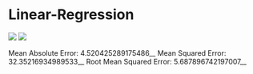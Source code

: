 # Linear-Regression
![](https://github.com/GaneshKumarKhilji/Linear-Regression/blob/master/Linear%20Regression%20Test%20Data.png?raw=true)
![](https://github.com/GaneshKumarKhilji/Linear-Regression/blob/master/Linear%20Regression%20Train%20Data.png?raw=true)

Mean Absolute Error: 4.520425289175486__
Mean Squared Error: 32.35216934989533__
Root Mean Squared Error: 5.687896742197007__
